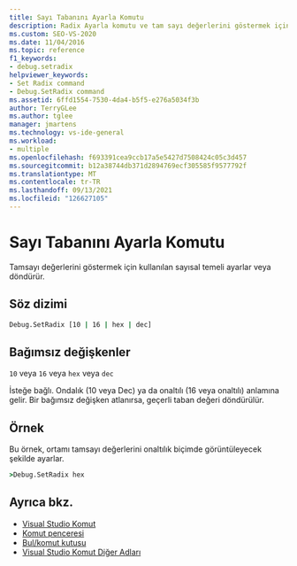 ```yaml
---
title: Sayı Tabanını Ayarla Komutu
description: Radix Ayarla komutu ve tam sayı değerlerini göstermek için kullanılan sayısal temeli nasıl ayarlayan veya döndüren hakkında bilgi edinin.
ms.custom: SEO-VS-2020
ms.date: 11/04/2016
ms.topic: reference
f1_keywords:
- debug.setradix
helpviewer_keywords:
- Set Radix command
- Debug.SetRadix command
ms.assetid: 6ffd1554-7530-4da4-b5f5-e276a5034f3b
author: TerryGLee
ms.author: tglee
manager: jmartens
ms.technology: vs-ide-general
ms.workload:
- multiple
ms.openlocfilehash: f693391cea9ccb17a5e5427d7508424c05c3d457
ms.sourcegitcommit: b12a38744db371d2894769ecf305585f9577792f
ms.translationtype: MT
ms.contentlocale: tr-TR
ms.lasthandoff: 09/13/2021
ms.locfileid: "126627105"
---
```

# <a name="set-radix-command"></a>Sayı Tabanını Ayarla Komutu
Tamsayı değerlerini göstermek için kullanılan sayısal temeli ayarlar veya döndürür.

## <a name="syntax"></a>Söz dizimi

```cmd
Debug.SetRadix [10 | 16 | hex | dec]
```

## <a name="arguments"></a>Bağımsız değişkenler
`10` veya `16` veya `hex` veya `dec`

İsteğe bağlı. Ondalık (10 veya Dec) ya da onaltılı (16 veya onaltılı) anlamına gelir. Bir bağımsız değişken atlanırsa, geçerli taban değeri döndürülür.

## <a name="example"></a>Örnek
Bu örnek, ortamı tamsayı değerlerini onaltılık biçimde görüntüleyecek şekilde ayarlar.

```cmd
>Debug.SetRadix hex
```

## <a name="see-also"></a>Ayrıca bkz.

- [Visual Studio Komut](../../ide/reference/visual-studio-commands.md)
- [Komut penceresi](../../ide/reference/command-window.md)
- [Bul/komut kutusu](../../ide/find-command-box.md)
- [Visual Studio Komut Diğer Adları](../../ide/reference/visual-studio-command-aliases.md)